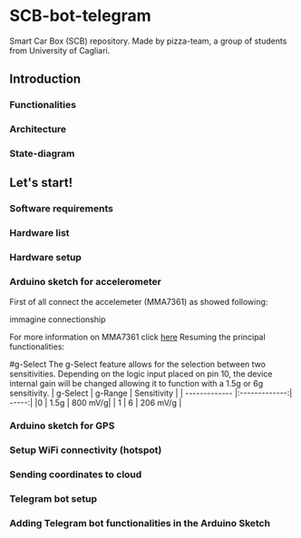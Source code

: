 # SCB-bot-telegram
Smart Car Box (SCB) repository. Made by pizza-team, a group of students from University of Cagliari.

## Introduction

### Functionalities

### Architecture

### State-diagram

## Let's start!

### Software requirements

### Hardware list

### Hardware setup

### Arduino sketch for accelerometer
First of all connect the accelemeter (MMA7361) as showed following:

immagine connectionship

For more information on MMA7361 click [here](https://www.nxp.com/docs/en/data-sheet/MMA7361L.pdf)
Resuming the principal functionalities:

#g-Select
The g-Select feature allows for the selection between two
sensitivities. Depending on the logic input placed on pin 10,
the device internal gain will be changed allowing it to function
with a 1.5g or 6g sensitivity.
| g-Select        | g-Range           | Sensitivity  |
| ------------- |:-------------:| -----:|
|0    | 1.5g | 800 mV/g|
| 1      | 6      |   206 mV/g |


### Arduino sketch for GPS

### Setup WiFi connectivity (hotspot)

### Sending coordinates to cloud

### Telegram bot setup

### Adding Telegram bot functionalities in the Arduino Sketch
